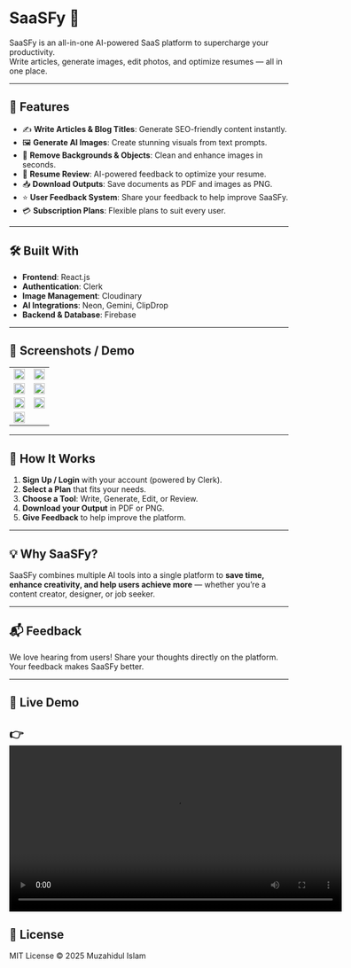 
# SaaSFy 🚀

SaaSFy is an all-in-one AI-powered SaaS platform to supercharge your productivity.  
Write articles, generate images, edit photos, and optimize resumes — all in one place.

---

## 🌟 Features

- ✍️ **Write Articles & Blog Titles**: Generate SEO-friendly content instantly.  
- 🖼️ **Generate AI Images**: Create stunning visuals from text prompts.  
- 🧹 **Remove Backgrounds & Objects**: Clean and enhance images in seconds.  
- 📄 **Resume Review**: AI-powered feedback to optimize your resume.  
- 📥 **Download Outputs**: Save documents as PDF and images as PNG.  
- ⭐ **User Feedback System**: Share your feedback to help improve SaaSFy.  
- 💳 **Subscription Plans**: Flexible plans to suit every user.  

---

## 🛠️ Built With

- **Frontend**: React.js  
- **Authentication**: Clerk  
- **Image Management**: Cloudinary  
- **AI Integrations**: Neon, Gemini, ClipDrop  
- **Backend & Database**: Firebase  

---

## 🎨 Screenshots / Demo
<table>
  <tr>
    <td><img src="./public/preview/1.jpg" width="100%"></td>
    <td><img src="/public/preview/2.jpg" width="100%"></td>
 
  </tr>
    <tr>
      <td><img src="/public/preview/3.jpg" width="100%"></td>
      <td><img src="/public/preview/4.jpg" width="100%"></td>
  </tr>
  <tr>
     <td><img src="/public/preview/about.jpg" width="100%"></td>
     <td><img src="/public/preview/dashboard.jpg" width="100%"></td>
  </tr>
  <tr>
     <td><img src="/public/preview/plan.jpg" width="100%"></td>
     <!-- <td><img src="/public/preview/dashboard.jpg" width="100%"></td> -->
  </tr>
</table>

<!-- 1. Homepage  
2. Dashboard  
3. Plan  
4. Feedback   -->

---

## 🚀 How It Works

1. **Sign Up / Login** with your account (powered by Clerk).  
2. **Select a Plan** that fits your needs.  
3. **Choose a Tool**: Write, Generate, Edit, or Review.  
4. **Download your Output** in PDF or PNG.  
5. **Give Feedback** to help improve the platform.  

---

## 💡 Why SaaSFy?

SaaSFy combines multiple AI tools into a single platform to **save time, enhance creativity, and help users achieve more** — whether you’re a content creator, designer, or job seeker.  

---

## 📬 Feedback

We love hearing from users! Share your thoughts directly on the platform.  
Your feedback makes SaaSFy better.  

---

## 🔗 Live Demo

👉<video src="https://res.cloudinary.com/dgmypxszb/video/upload/v1755873896/Untitled_design_4_lunxmw.mp4" 
controls="controls" 
width="600">
</video>
---

## 📄 License

MIT License © 2025 Muzahidul Islam  

<!-- SaaSFy 🚀

SaaSFy is an all-in-one AI-powered SaaS platform to supercharge your productivity. Write articles, generate images, edit photos, and optimize resumes—all in one place.

🌟 Features

✍️ Write Articles & Blog Titles: Generate SEO-friendly content instantly.
🖼️ Generate AI Images: Create stunning visuals from text prompts.
🧹 Remove Backgrounds & Objects: Clean and enhance images in seconds.
📄 Resume Review: AI-powered feedback to optimize your resume.
📥 Download Outputs: Save documents as PDF and images as PNG
⭐ User Feedback System: Share your feedback to help improve SaaSFy.
💳 Subscription Plans: Flexible plans to suit every user.

🛠️ Built With

Frontend: React.js
Authentication: Clerk
Image Management: Cloudinary
AI Integrations: Neon, Gemini, ClipDrop
Backend & Database: Firebase

🎨 Screenshots / Demo

1.Homepage
2.Dashboard
3.Plan
4.Feedback 

🚀 How It Works

Sign Up / Login with your account (powered by Clerk).
Select a Plan that fits your needs.
Choose a Tool: Write, Generate, Edit, or Review.
Download your Output in PDF or PNG.
Give Feedback to help improve the platform.

💡 Why SaaSFy?

SaaSFy combines multiple AI tools into a single platform to save time, enhance creativity, and help users achieve more—whether you’re a content creator, designer, or job seeker.

📬 Feedback

We love hearing from users! Share your thoughts directly on the platform. Your feedback makes SaaSFy better.

🔗 Live Demo


📄 License

MIT License © 2025 Muzahidul Islam -->


